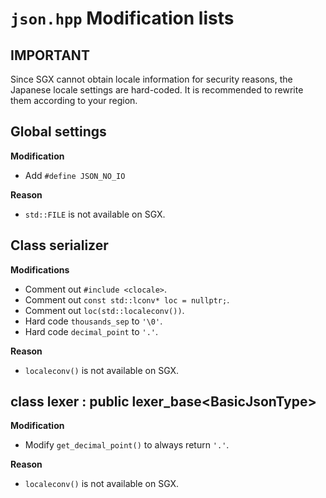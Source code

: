 # `json.hpp` Modification lists

## IMPORTANT

Since SGX cannot obtain locale information for security reasons, the Japanese locale settings are hard-coded. It is recommended to rewrite them according to your region.

## Global settings

**Modification**
- Add `#define JSON_NO_IO`

**Reason**
- `std::FILE` is not available on SGX.

## Class serializer
**Modifications**
- Comment out `#include <clocale>`.
- Comment out `const std::lconv* loc = nullptr;`.
- Comment out `loc(std::localeconv())`.
- Hard code `thousands_sep` to `'\0'`.
- Hard code `decimal_point` to `'.'`.

**Reason**  
- `localeconv()` is not available on SGX.

## class lexer : public lexer_base\<BasicJsonType>
**Modification**
- Modify `get_decimal_point()` to always return `'.'`.

**Reason**  
- `localeconv()` is not available on SGX.
